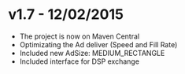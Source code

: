 v1.7 - 12/02/2015
===

* The project is now on Maven Central
* Optimizating the Ad deliver (Speed and Fill Rate)
* Included new AdSize: MEDIUM_RECTANGLE
* Included interface for DSP exchange